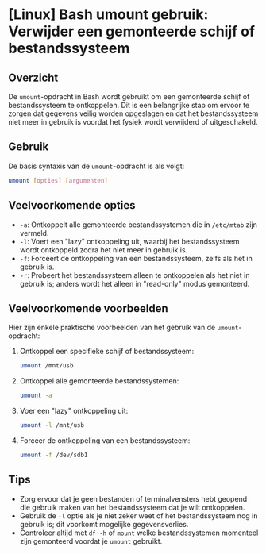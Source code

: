 # [Linux] Bash umount gebruik: Verwijder een gemonteerde schijf of bestandssysteem

## Overzicht
De `umount`-opdracht in Bash wordt gebruikt om een gemonteerde schijf of bestandssysteem te ontkoppelen. Dit is een belangrijke stap om ervoor te zorgen dat gegevens veilig worden opgeslagen en dat het bestandssysteem niet meer in gebruik is voordat het fysiek wordt verwijderd of uitgeschakeld.

## Gebruik
De basis syntaxis van de `umount`-opdracht is als volgt:

```bash
umount [opties] [argumenten]
```

## Veelvoorkomende opties
- `-a`: Ontkoppelt alle gemonteerde bestandssystemen die in `/etc/mtab` zijn vermeld.
- `-l`: Voert een "lazy" ontkoppeling uit, waarbij het bestandssysteem wordt ontkoppeld zodra het niet meer in gebruik is.
- `-f`: Forceert de ontkoppeling van een bestandssysteem, zelfs als het in gebruik is.
- `-r`: Probeert het bestandssysteem alleen te ontkoppelen als het niet in gebruik is; anders wordt het alleen in "read-only" modus gemonteerd.

## Veelvoorkomende voorbeelden
Hier zijn enkele praktische voorbeelden van het gebruik van de `umount`-opdracht:

1. Ontkoppel een specifieke schijf of bestandssysteem:
   ```bash
   umount /mnt/usb
   ```

2. Ontkoppel alle gemonteerde bestandssystemen:
   ```bash
   umount -a
   ```

3. Voer een "lazy" ontkoppeling uit:
   ```bash
   umount -l /mnt/usb
   ```

4. Forceer de ontkoppeling van een bestandssysteem:
   ```bash
   umount -f /dev/sdb1
   ```

## Tips
- Zorg ervoor dat je geen bestanden of terminalvensters hebt geopend die gebruik maken van het bestandssysteem dat je wilt ontkoppelen.
- Gebruik de `-l` optie als je niet zeker weet of het bestandssysteem nog in gebruik is; dit voorkomt mogelijke gegevensverlies.
- Controleer altijd met `df -h` of `mount` welke bestandssystemen momenteel zijn gemonteerd voordat je `umount` gebruikt.